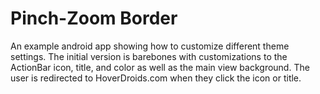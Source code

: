 # Pinch-Zoom Border
An example android app showing how to customize different theme settings. The initial version is barebones with customizations
to the ActionBar icon, title, and color as well as the main view background. The user is redirected to HoverDroids.com
when they click the icon or title.
